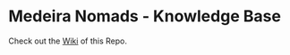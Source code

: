 # Medeira Nomads - Knowledge Base

Check out the [Wiki](https://github.com/madeira-nomads/knowledge-base/wiki) of this Repo.
